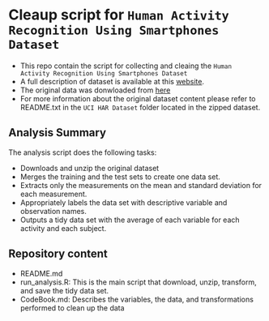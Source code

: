 # Cleaup script for `Human Activity Recognition Using Smartphones Dataset`

* This repo contain the script for collecting and cleaing the `Human Activity Recognition Using Smartphones Dataset`
* A full description of dataset is available at this [website](http://archive.ics.uci.edu/ml/datasets/Human+Activity+Recognition+Using+Smartphones).
* The original data was donwloaded from [here](https://d396qusza40orc.cloudfront.net/getdata%2Fprojectfiles%2FUCI%20HAR%20Dataset.zip)
* For more information about the original dataset content please refer to README.txt in the `UCI HAR Dataset` folder located in the zipped dataset. 

## Analysis Summary

The analysis script does the following tasks:

* Downloads and unzip the original dataset
* Merges the training and the test sets to create one data set.
* Extracts only the measurements on the mean and standard deviation for each measurement.
* Appropriately labels the data set with descriptive variable and observation names.
* Outputs a tidy data set with the average of each variable for each activity and each subject.

## Repository content 

* README.md
* run_analysis.R: This is the main script that download, unzip, transform, and save the tidy data set.
* CodeBook.md: Describes the variables, the data, and transformations performed to clean up the data

